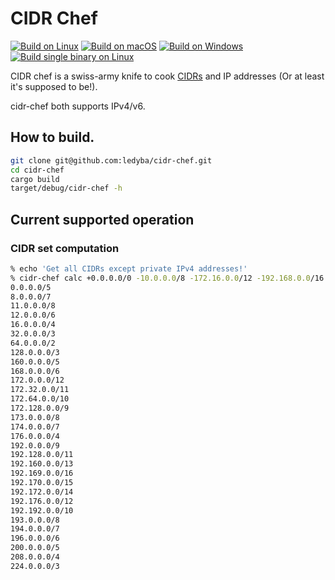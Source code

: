 # CIDR Chef

[![Build on Linux](https://github.com/ledyba/cidr-chef/workflows/Build%20on%20Linux/badge.svg)](https://github.com/ledyba/cidr-chef/actions?query=workflow%3A%22Build+on+Linux%22)
[![Build on macOS](https://github.com/ledyba/cidr-chef/workflows/Build%20on%20macOS/badge.svg)](https://github.com/ledyba/cidr-chef/actions?query=workflow%3A%22Build+on+macOS%22)
[![Build on Windows](https://github.com/ledyba/cidr-chef/workflows/Build%20on%20Windows/badge.svg)](https://github.com/ledyba/cidr-chef/actions?query=workflow%3A%22Build+on+Windows%22)  
[![Build single binary on Linux](https://github.com/ledyba/cidr-chef/workflows/Build%20single%20binary%20on%20Linux/badge.svg)](https://github.com/ledyba/cidr-chef/actions?query=workflow%3A%22Build+single+binary+on+Linux%22)


CIDR chef is a swiss-army knife to cook [CIDRs](https://en.wikipedia.org/wiki/Classless_Inter-Domain_Routing) and IP addresses (Or at least it's supposed to be!).

cidr-chef both supports IPv4/v6.

## How to build.

```bash
git clone git@github.com:ledyba/cidr-chef.git
cd cidr-chef
cargo build
target/debug/cidr-chef -h
```

## Current supported operation

### CIDR set computation

```bash
% echo 'Get all CIDRs except private IPv4 addresses!'
% cidr-chef calc +0.0.0.0/0 -10.0.0.0/8 -172.16.0.0/12 -192.168.0.0/16
0.0.0.0/5
8.0.0.0/7
11.0.0.0/8
12.0.0.0/6
16.0.0.0/4
32.0.0.0/3
64.0.0.0/2
128.0.0.0/3
160.0.0.0/5
168.0.0.0/6
172.0.0.0/12
172.32.0.0/11
172.64.0.0/10
172.128.0.0/9
173.0.0.0/8
174.0.0.0/7
176.0.0.0/4
192.0.0.0/9
192.128.0.0/11
192.160.0.0/13
192.169.0.0/16
192.170.0.0/15
192.172.0.0/14
192.176.0.0/12
192.192.0.0/10
193.0.0.0/8
194.0.0.0/7
196.0.0.0/6
200.0.0.0/5
208.0.0.0/4
224.0.0.0/3
```